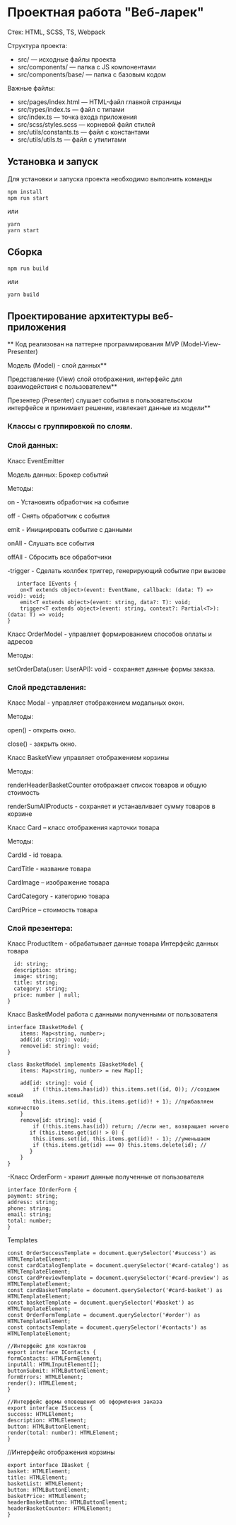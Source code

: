 # Проектная работа "Веб-ларек"

Стек: HTML, SCSS, TS, Webpack

Структура проекта:

- src/ — исходные файлы проекта
- src/components/ — папка с JS компонентами
- src/components/base/ — папка с базовым кодом

Важные файлы:

- src/pages/index.html — HTML-файл главной страницы
- src/types/index.ts — файл с типами
- src/index.ts — точка входа приложения
- src/scss/styles.scss — корневой файл стилей
- src/utils/constants.ts — файл с константами
- src/utils/utils.ts — файл с утилитами

## Установка и запуск

Для установки и запуска проекта необходимо выполнить команды

```
npm install
npm run start
```

или

```
yarn
yarn start
```

## Сборка

```
npm run build
```

или

```
yarn build
```

## Проектирование архитектуры веб-приложения

** Код реализован на паттерне программирования MVP (Model-View-Presenter)

Модель (Model) - слой данных**

Представление (View) слой отображения, интерфейс для взаимодействия с пользователем**

Презентер (Presenter) слушает события в пользовательском интерфейсе и принимает решение, извлекает данные из модели**

### Классы с группировкой по слоям.

### Слой данных:

Класс EventEmitter

Модель данных: Брокер событий

Методы:

on - Установить обработчик на событие

off - Снять обработчик с события

emit - Инициировать событие с данными

onAll - Слушать все события

offAll - Сбросить все обработчики

-trigger - Сделать коллбек триггер, генерирующий событие при вызове


```
   interface IEvents {
    on<T extends object>(event: EventName, callback: (data: T) => void): void;
    emit<T extends object>(event: string, data?: T): void;
    trigger<T extends object>(event: string, context?: Partial<T>): (data: T) => void;
}
```

Класс OrderModel - управляет формированием способов оплаты и адресов

Методы:

setOrderData(user: UserAPI): void - сохраняет данные формы заказа.

### Слой представления:

Класс Modal - управляет отображением модальных окон.

Методы:

open() - открыть окно.

close() - закрыть окно.

Класс BasketView управляет отображением корзины

Методы:  

renderHeaderBasketCounter отображает список товаров и общую стоимость

renderSumAllProducts - сохраняет и устанавливает сумму товаров в корзине


Класс Card – класс отображения карточки товара

Методы:

CardId - id товара.

CardTitle - название товара

CardImage – изображение товара

CardCategory - категорию товара

CardPrice – стоимость товара

### Слой презентера:
Класс ProductItem - обрабатывает данные товара
Интерфейс данных товара

```export interface IProductItem {
  id: string;
  description: string;
  image: string;
  title: string;
  category: string;
  price: number | null;
}
```

Класс BasketModel работа с данными полученными от пользователя

```
interface IBasketModel {
    items: Map<string, number>;
    add(id: string): void;
    remove(id: string): void;
}

class BasketModel implements IBasketModel {
    items: Map<string, number> = new Map[];

    add[id: string]: void {
        if (!this.items.has(id)) this.items.set((id, 0)); //создаем новый
        this.items.set(id, this.items.get(id)! + 1); //прибавляем количество
    }
    remove[id: string]: void {
        if (!this.items.has(id)) return; //если нет, возвращает ничего
       if (this.items.get(id)! > 0) {
        this.items.set(id, this.items.get(id)! - 1); //уменьшаем
        if (this.items.get(id) === 0) this.items.delete(id); //
       }
    }
}
```

-Класс OrderForm - хранит данные полученные от пользователя

```
interface IOrderForm {
payment: string;
address: string;
phone: string;
email: string;
total: number;
}
```

Templates

```
const OrderSuccessTemplate = document.querySelector('#success') as HTMLTemplateElement;
const cardCatalogTemplate = document.querySelector('#card-catalog') as HTMLTemplateElement;
const cardPreviewTemplate = document.querySelector('#card-preview') as HTMLTemplateElement;
const cardBasketTemplate = document.querySelector('#card-basket') as HTMLTemplateElement;
const basketTemplate = document.querySelector('#basket') as HTMLTemplateElement;
const OrderFormTemplate = document.querySelector('#order') as HTMLTemplateElement;
const contactsTemplate = document.querySelector('#contacts') as HTMLTemplateElement;

//Интерфейс для контактов
export interface IContacts {
formContacts: HTMLFormElement;
inputAll: HTMLInputElement[];
buttonSubmit: HTMLButtonElement;
formErrors: HTMLElement;
render(): HTMLElement;
}

//Интерфейс формы оповещения об оформления заказа
export interface ISuccess {
success: HTMLElement;
description: HTMLElement;
button: HTMLButtonElement;
render(total: number): HTMLElement;
}
```

//Интерфейс отображения корзины

```
export interface IBasket {
basket: HTMLElement;
title: HTMLElement;
basketList: HTMLElement;
button: HTMLButtonElement;
basketPrice: HTMLElement;
headerBasketButton: HTMLButtonElement;
headerBasketCounter: HTMLElement;
}
```
